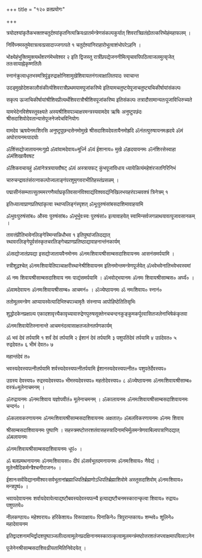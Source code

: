 +++
title = "१२० व्रतप्रयोगः"

+++

त्रयोदश्यांकृतैकभक्तश्चतुर्दश्यांकृतनित्यक्रियःप्रातर्मन्त्रेणसंकल्पकुर्यात् शिवरात्रिव्रतंह्येतत्करिष्येहंमहाफलम् ।

निर्विघ्नमस्तुमेवात्रत्वत्प्रसादाज्जगत्पते १ चतुर्दश्यांनिराहारोभूत्वाशंभोपरेऽहनि ।

भोक्ष्येहंभुक्तिमुक्त्यर्थंशरणंमेभवेश्वर २ इति द्विजस्तु रात्रींप्रपद्येजननीमित्यृचावपिपठित्वाजलमुत्सृजेत् ततःसायाह्नेकृष्णतिलैः

स्नानंक्रुत्वाधृतभस्मत्रिपुंड्ररुद्राक्षोनिशामुखेशिवायतनंगत्वाक्षालितपादः स्वाचान्त

उदड्‌मुखोदेशकालौसंकीर्त्यशिवरात्रौप्रथमयामपूजांकरिष्ये इतियामचतुष्टयेपूजाचतुष्ट्यचिकीर्षायांसंकल्पः

सकृत्प ऊजाचिकीर्षायांश्रीशिवप्रीत्यर्थंशिवरात्रौश्रीशिवपूजांकरिष्य इतिसंकल्पः तत्रादौसामान्यतःपूजाविधिरुच्यते

यामभेदेनविशेषस्तुवक्ष्यते अस्यश्रीशिवपञ्चाक्षरमन्त्रस्यवामदेव ऋषिः अनुष्टुपछंदः श्रीसदाशिवोदेवतान्यासेपूजनेजपेचविनियोगः

वामदेव ऋषयेनमःशिरसि अनुष्टुपूछन्दसेनमोमुखे श्रीसदाशिवदेवतायैनमोह्रदि ॐनंतत्पुरुषायनमःह्रदये ॐमं अघोरायनमःपादयोः

ॐशिंसद्योजातायनमःगुह्ये ॐवांवामदेवाय०मूर्ध्नि ॐयं ईशानाय० मुखे ॐह्रदयायनमः ॐनंशिरसेस्वाहा ॐमंशिखायैवषट

ॐशिकवचायहुं ॐवांनेत्रत्रयायवौषट्‌ ॐयं अस्त्रायफट्‌ कुंभपूजांविधाय ध्यायेन्नित्यंमहेशंरजतगिरिनिभं

चारुचन्द्रावतंसंरत्नाकल्पोज्वलाङ्गंपरशुमृगवराभीतिहस्तंप्रसन्नम् ।

पद्मासीनंसम्म्तात्सुतममरगणैर्व्याघ्रकृतिवसानंविश्वाद्यंविश्ववद्यंनिखिलभयहरंपञ्चवक्त्रं त्रिनेत्रम् १

इतिध्यात्वाप्राणप्रतिष्ठांकृत्वा स्थाप्यलिङ्गंस्पृशत् ॐभूःपुरुषंसांबसदाशिमावाहयामि

ॐभुवःपुरुषंसांब० औस्वः पुरुषंसांब० ॐभूर्भुवःस्वः पुरुषंसां० इत्यावाहयेत् स्वामिन्सर्वजगन्नाथयावत्पूजावसानकम् ।

तावत्तंप्रीतिभावेनलिङ्गेस्मिन्सन्निधौभव १ इतिपुष्पांजलिदद्यात् स्थावरलिङ्गेपूर्वसंस्कृतचरलिङ्गेचप्राणप्रतिष्ठाद्यावाहनान्तंनकार्यम्

ॐसद्योजातंप्रपद्या इसद्योजातायवैनमोनमः ॐनमःशिवायश्रीसाम्बसदाशिवायनमः आसनंसमर्पयामि ।

स्त्रीशूद्रश्चेत् ॐनमःशिवायेतिपञ्चाक्षरीस्थानेश्रीशिवायनम इतिनमोन्तमन्त्रेणपूर्जयेत् ॐभवेभवेनातिभवेभवस्वमां

ॐ नमः शिवायश्रीसाम्बसदाशिवाय नमः पाद्यंसमर्पयामि । ॐभवोद्भयानमः ॐनमः शिवायश्रीसाम्बस० अर्घ्यं० ।

ॐवामदेवायनः ॐनमःशिवायश्रीसाम्ब० आचमनं० । ॐज्येष्ठायनमः ॐ नमःशिवाय० स्नानं०

ततोमूलमन्त्रेण आप्यायस्वेत्यादिभिश्चपञ्चामृतैः संस्नाप्य आपोहिष्ठेतितिसृभिः

शुद्धोदकेनप्रक्षाल्य एकादशावृत्त्यैकावृच्यावारुद्रेणपुरुषसूक्तेनचचन्दनकुङ्‌कुमकर्पूरवासितजलेनाभिषेकंकृतवा

ॐनमःशिवायेतिस्नानान्ते आचमनंदत्वासाक्षतजलेनतर्पणकार्यम्

ॐ भवं देवं तर्पयामि १ शर्वं देवं तर्पयामि २ ईशानं देवं तर्पयामि ३ पशुपतिंदेवं तर्पयामि ४ उग्रंदेवत० ५ रुद्रदेवत० ६ भीमं देवत० ७

महान्तंदेवं त०

भवस्यदेवस्यपत्नीतर्पयामि शर्वस्यदेवस्यपत्नीतर्पयामि ईशानस्यदेवस्यपत्नीत० पशुपतेर्देवस्यप०

उग्रस्य देवस्यप० रुद्रस्यदेवस्यप० भीमस्यदेवस्यप० महतोदेवस्यप० ८ ॐज्येष्ठायनमः ॐनमःशिवायश्रीसाम्ब० वस्त्रं०मूलेनाचमनम् ।

ॐरुद्रायनमः ॐनमःशिवाय यज्ञोपवीतं० मूलेनाचमनम् । ॐकालायनमः ॐनमःशिवायश्रीसाम्बसदाशिवायनमः चन्दनं० ।

ॐकलावकरणायनमः ॐनमःशिवायश्रीसाम्बसदाशिवायनमः अक्षतात्० ॐबलविकरणायनमः ॐनमः शिवाय

श्रीसाम्बसदाशिवायनमः पुष्पाणि । सहस्त्रमष्टोत्तरशतंवासहस्त्रादिनामभिर्मूलमन्त्रेणवाबिल्वपत्राणिदद्यात् ॐबलायनमः

ॐनमःशिवायश्रीसाम्बसदाशिवायनमः धूपं० ।

ॐ बलप्रमथनायनमः ॐनमःशिवायसा० दीपं ॐसर्वभूतदमनायनमः ॐनमःशिवाय० नैवेद्यं । मूलेनवैदिकर्मन्त्रैश्चनीराजन० ।

ईशानःसर्वविद्यानामीश्वरःसर्वभूतानांब्रह्माधिपतिर्ब्रह्मणोऽधिपतिर्ब्रह्माशिवोमे अस्तुसदाशिवोम् ॐनमःशिवाय० मन्त्रपुष्पं० ।

भवायदेवायनमः शर्वायदेवायेत्याद्यष्टौबवस्यदेवस्यपत्न्यै इत्याद्यष्टौचनमस्कारान्कृत्वा शिवाय० रुद्राय० पशुपतये०

नीलकण्ठाय० महेश्वराय० हरिकेशाय० विरूपाक्षाय० पिनाकिने० त्रिपुरान्तकाय० शम्भवे० शूलिने० महादेवायनम

इतिद्वादशनामभिर्द्वादशपुष्पाञ्जलीत्दत्वामूलेनप्रदक्षिनानमस्कारात्कृत्वामूलमन्त्रंमष्ठोत्तरशतंजप्त्वाक्षमापयित्वाऽनेन

पूजेनेनश्रीसाम्बसदाशिवःप्रीयतामितिनिवेदयेत् ।
